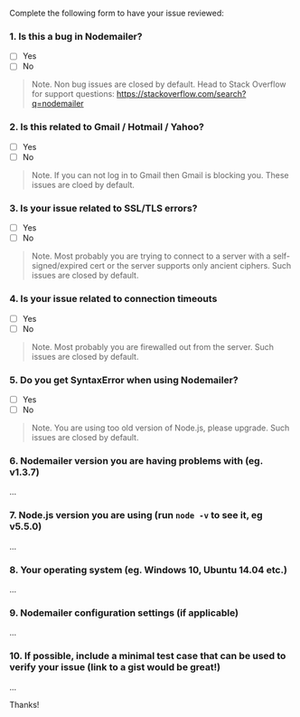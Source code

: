 Complete the following form to have your issue reviewed:

### 1. Is this a bug in Nodemailer?
 
 - [ ] Yes
 - [ ] No
 
> Note. Non bug issues are closed by default. Head to Stack Overflow for support questions: https://stackoverflow.com/search?q=nodemailer

### 2. Is this related to Gmail / Hotmail / Yahoo?

 - [ ] Yes
 - [ ] No
 
 > Note. If you can not log in to Gmail then Gmail is blocking you. These issues are cloed by default.

### 3. Is your issue related to SSL/TLS errors?

 - [ ] Yes
 - [ ] No
 
 > Note. Most probably you are trying to connect to a server with a self-signed/expired cert or the server supports only ancient ciphers. Such issues are closed by default.

### 4. Is your issue related to connection timeouts

 - [ ] Yes
 - [ ] No

> Note. Most probably you are firewalled out from the server. Such issues are closed by default.

### 5. Do you get SyntaxError when using Nodemailer?

 - [ ] Yes
 - [ ] No

> Note. You are using too old version of Node.js, please upgrade. Such issues are closed by default.


### 6. Nodemailer version you are having problems with (eg. v1.3.7)

...

### 7. Node.js version you are using (run `node -v` to see it, eg v5.5.0)

...

### 8. Your operating system (eg. Windows 10, Ubuntu 14.04 etc.)

...

### 9. Nodemailer configuration settings (if applicable)

...

### 10. If possible, include a minimal test case that can be used to verify your issue (link to a gist would be great!)

...

Thanks!
